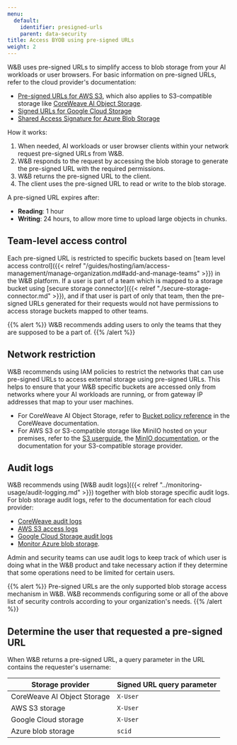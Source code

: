 ```yaml
---
menu:
  default:
    identifier: presigned-urls
    parent: data-security
title: Access BYOB using pre-signed URLs
weight: 2
---
```


W&B uses pre-signed URLs to simplify access to blob storage from your AI workloads or user browsers. For basic information on pre-signed URLs, refer to the cloud provider's documentation:

- [Pre-signed URLs for AWS S3](https://docs.aws.amazon.com/AmazonS3/latest/userguide/using-presigned-url.html), which also applies to S3-compatible storage like [CoreWeave AI Object Storage](https://docs.coreweave.com/docs/products/storage/object-storage).
- [Signed URLs for Google Cloud Storage](https://cloud.google.com/storage/docs/access-control/signed-urls)
- [Shared Access Signature for Azure Blob Storage](https://learn.microsoft.com/azure/storage/common/storage-sas-overview)

How it works:
1. When needed, AI workloads or user browser clients within your network request pre-signed URLs from W&B.
1. W&B responds to the request by accessing the blob storage to generate the pre-signed URL with the required permissions.
1. W&B returns the pre-signed URL to the client.
1. The client uses the pre-signed URL to read or write to the blob storage.

A pre-signed URL expires after:
- **Reading**: 1 hour
- **Writing**: 24 hours, to allow more time to upload large objects in chunks.

## Team-level access control

Each pre-signed URL is restricted to specific buckets based on [team level access control]({{< relref "/guides/hosting/iam/access-management/manage-organization.md#add-and-manage-teams" >}}) in the W&B platform. If a user is part of a team which is mapped to a storage bucket using [secure storage connector]({{< relref "./secure-storage-connector.md" >}}), and if that user is part of only that team, then the pre-signed URLs generated for their requests would not have permissions to access storage buckets mapped to other teams. 

{{% alert %}}
W&B recommends adding users to only the teams that they are supposed to be a part of.
{{% /alert %}}

## Network restriction
W&B recommends using IAM policies to restrict the networks that can use pre-signed URLs to access external storage using pre-signed URLs. This helps to ensure that your W&B specific buckets are accessed only from networks where your AI workloads are running, or from gateway IP addresses that map to your user machines. 

- For CoreWeave AI Object Storage, refer to [Bucket policy reference](https://docs.coreweave.com/docs/products/storage/object-storage/reference/bucket-policy#condition) in the CoreWeave documentation.
- For AWS S3 or S3-compatible storage like MiniIO hosted on your premises, refer to the [S3 userguide](https://docs.aws.amazon.com/AmazonS3/latest/userguide/using-presigned-url.html#PresignedUrlUploadObject-LimitCapabilities), the [MinIO documentation](https://github.com/minio/minio), or the documentation for your S3-compatible storage provider.

## Audit logs

W&B recommends using [W&B audit logs]({{< relref "../monitoring-usage/audit-logging.md" >}}) together with blob storage specific audit logs. For blob storage audit logs, refer to the documentation for each cloud provider:
- [CoreWeave audit logs](https://docs.coreweave.com/docs/products/storage/object-storage/concepts/audit-logging#audit-logging-policies)
- [AWS S3 access logs](https://docs.aws.amazon.com/AmazonS3/latest/userguide/ServerLogs.html)
- [Google Cloud Storage audit logs](https://cloud.google.com/storage/docs/audit-logging)
- [Monitor Azure blob storage](https://learn.microsoft.com/azure/storage/blobs/monitor-blob-storage).

Admin and security teams can use audit logs to keep track of which user is doing what in the W&B product and take necessary action if they determine that some operations need to be limited for certain users.

{{% alert %}}
Pre-signed URLs are the only supported blob storage access mechanism in W&B. W&B recommends configuring some or all of the above list of security controls according to your organization's needs.
{{% /alert %}}

## Determine the user that requested a pre-signed URL
When W&B returns a pre-signed URL, a query parameter in the URL contains the requester's username:

| Storage provider            | Signed URL query parameter |
|-----------------------------|-----------|
| CoreWeave AI Object Storage | `X-User`  |
| AWS S3 storage              | `X-User`  |
| Google Cloud storage        | `X-User`  |
| Azure  blob storage         | `scid`    |
